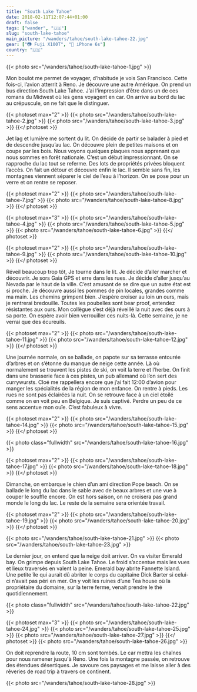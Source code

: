 ```yaml
---
title: "South Lake Tahoe"
date: 2018-02-11T12:07:44+01:00
draft: false
tags: ["wander", "🇺🇸"]
slug: "south-lake-tahoe"
main_picture: "/wanders/tahoe/south-lake-tahoe-22.jpg"
gear: ["📷 Fuji X100T", "📱 iPhone 6s"]
country: "🇺🇸"
---
```


{{< photo src="/wanders/tahoe/south-lake-tahoe-1.jpg" >}}

Mon boulot me permet de voyager, d’habitude je vois San Francisco. Cette fois-ci, l’avion atterrit à Reno. Je découvre une autre Amérique. On prend un bus direction South Lake Tahoe. J’ai l’impression d’être dans un de ces romans du Midwest où les gens voyagent en car. On arrive au bord du lac au crépuscule, on ne fait que le distinguer.

{{< photoset max="2" >}}
  {{< photo src="/wanders/tahoe/south-lake-tahoe-2.jpg" >}}
  {{< photo src="/wanders/tahoe/south-lake-tahoe-3.jpg" >}}
{{</ photoset >}}

Jet lag et lumière me sortent du lit. On décide de partir se balader à pied et de descendre jusqu’au lac. On découvre plein de petites maisons et on coupe par les bois. Nous voyons quelques plaques nous apprenant que nous sommes en forêt nationale. C’est un début impressionnant. On se rapproche du lac tout se referme. Des lots de propriétés privées bloquent l’accès. On fait un détour et découvre enfin le lac. Il semble sans fin, les montagnes viennent séparer le ciel de l’eau à l’horizon. On se pose pour un verre et on rentre se reposer.

{{< photoset max="2" >}}
  {{< photo src="/wanders/tahoe/south-lake-tahoe-7.jpg" >}}
  {{< photo src="/wanders/tahoe/south-lake-tahoe-8.jpg" >}}
{{</ photoset >}}

{{< photoset max="3" >}}
  {{< photo src="/wanders/tahoe/south-lake-tahoe-4.jpg" >}}
  {{< photo src="/wanders/tahoe/south-lake-tahoe-5.jpg" >}}
  {{< photo src="/wanders/tahoe/south-lake-tahoe-6.jpg" >}}
{{</ photoset >}}

{{< photoset max="2" >}}
  {{< photo src="/wanders/tahoe/south-lake-tahoe-9.jpg" >}}
  {{< photo src="/wanders/tahoe/south-lake-tahoe-10.jpg" >}}
{{</ photoset >}}

Réveil beaucoup trop tôt, Je tourne dans le lit. Je décide d’aller marcher et découvrir. Je sors Gaia GPS et erre dans les rues. Je décide d’aller jusqu’au Nevada par le haut de la ville. C’est amusant de se dire que un autre état est si proche. Je découvre aussi les pommes de pin locales, grandes comme ma main. Les chemins grimpent bien. J’espère croiser au loin un ours, mais je rentrerai bredouille. Toutes les poubelles sont bear proof, entendez résistantes aux ours. Mon collègue s’est déjà réveillé la nuit avec des ours à sa porte. On espère avoir bien verrouiller ces nuits-là. Cette semaine, je ne verrai que des écureuils.

{{< photoset max="2" >}}
  {{< photo src="/wanders/tahoe/south-lake-tahoe-11.jpg" >}}
  {{< photo src="/wanders/tahoe/south-lake-tahoe-12.jpg" >}}
{{</ photoset >}}

Une journée normale, on se ballade, on papote sur sa terrasse entourée d’arbres et on s’étonne du manque de neige cette année. Là où normalement se trouvent les pistes de ski, on voit la terre et l’herbe. On finit dans une brasserie face à ces pistes, un pub allemand où l’on sert des currywursts. Cloé me rappellera encore que j’ai fait 12:00 d’avion pour manger les spécialités de la région de mon enfance. On rentre à pieds. Les rues ne sont pas éclairées la nuit. On se retrouve face à un ciel étoilé comme on en voit peu en Belgique. Je suis captivé. Perdre un peu de ce sens accentue mon ouïe. C’est fabuleux à vivre.

{{< photoset max="2" >}}
  {{< photo src="/wanders/tahoe/south-lake-tahoe-14.jpg" >}}
  {{< photo src="/wanders/tahoe/south-lake-tahoe-15.jpg" >}}
{{</ photoset >}}

{{< photo class="fullwidth" src="/wanders/tahoe/south-lake-tahoe-16.jpg" >}}

{{< photoset max="2" >}}
  {{< photo src="/wanders/tahoe/south-lake-tahoe-17.jpg" >}}
  {{< photo src="/wanders/tahoe/south-lake-tahoe-18.jpg" >}}
{{</ photoset >}}

Dimanche, on embarque le chien d’un ami direction Pope beach. On se ballade le long du lac dans le sable avec de beaux arbres et une vue à couper le souffle encore. On est hors saison, on ne croisera pas grand monde le long du lac. Le reste de la semaine sera orientée travail.

{{< photoset max="2" >}}
  {{< photo src="/wanders/tahoe/south-lake-tahoe-19.jpg" >}}
  {{< photo src="/wanders/tahoe/south-lake-tahoe-20.jpg" >}}
{{</ photoset >}}

{{< photo src="/wanders/tahoe/south-lake-tahoe-21.jpg" >}}
{{< photo src="/wanders/tahoe/south-lake-tahoe-23.jpg" >}}

Le dernier jour, on entend que la neige doit arriver. On va visiter Emerald bay. On grimpe depuis South Lake Tahoe. Le froid s’accentue mais les vues et lieux traversés en valent la peine. Emerald bay abrite Fannette Island. Une petite île qui aurait dû abriter le corps du capitaine Dick Barter si celui-ci n’avait pas péri en mer. On y voit les ruines d’une Tea house où la propriétaire du domaine, sur la terre ferme, venait prendre le thé quotidiennement.

{{< photo class="fullwidth" src="/wanders/tahoe/south-lake-tahoe-22.jpg" >}}

{{< photoset max="3" >}}
  {{< photo src="/wanders/tahoe/south-lake-tahoe-24.jpg" >}}
  {{< photo src="/wanders/tahoe/south-lake-tahoe-25.jpg" >}}
  {{< photo src="/wanders/tahoe/south-lake-tahoe-27.jpg" >}}
{{</ photoset >}}
{{< photo src="/wanders/tahoe/south-lake-tahoe-26.jpg" >}}

On doit reprendre la route, 10 cm sont tombés. Le car mettra les chaînes pour nous ramener jusqu'à Reno. Une fois la montagne passée, on retrouve des étendues désertiques. Je savoure ces paysages et me laisse aller à des rêveries de road trip à travers ce continent.

{{< photo src="/wanders/tahoe/south-lake-tahoe-28.jpg" >}}

